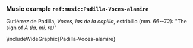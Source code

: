 ### Music example `ref:music:Padilla-Voces-alamire`

Gutiérrez de Padilla, *Voces, las de la capilla*, estribillo (mm. 66--72): 
"The sign of *A (la, mi, re)*"

\includeWideGraphic{Padilla-Voces-alamire}

